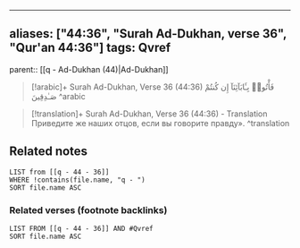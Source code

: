 
---
aliases: ["44:36", "Surah Ad-Dukhan, verse 36", "Qur'an 44:36"]
tags: Qvref
---

parent:: [[q - Ad-Dukhan (44)|Ad-Dukhan]]

> [!arabic]+ Surah Ad-Dukhan, Verse 36 (44:36)
> <span class="quran-arabic">فَأْتُوا۟ بِـَٔابَآئِنَآ إِن كُنتُمْ صَـٰدِقِينَ</span>
^arabic

> [!translation]+ Surah Ad-Dukhan, Verse 36 (44:36) - Translation
> Приведите же наших отцов, если вы говорите правду».
^translation



## Related notes
```dataview
LIST from [[q - 44 - 36]]
WHERE !contains(file.name, "q - ")
SORT file.name ASC
```

### Related verses (footnote backlinks)
```dataview
LIST FROM [[q - 44 - 36]] AND #Qvref
SORT file.name ASC
```

